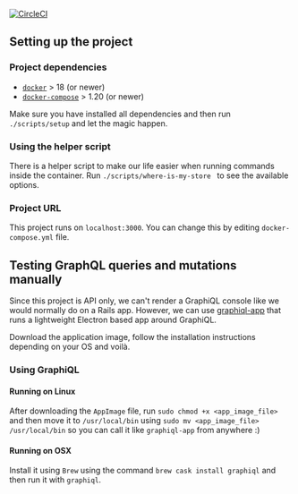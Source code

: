 [![CircleCI](https://circleci.com/gh/feliperoveran/where-is-my-store.svg?style=shield)](https://circleci.com/gh/feliperoveran/where-is-my-store)

## Setting up the project

### Project dependencies
*  [`docker`](https://docs.docker.com/install/) > 18 (or newer)
*  [`docker-compose`](https://docs.docker.com/compose/install/) > 1.20 (or newer)

Make sure you have installed all dependencies and then run `./scripts/setup`
and let the magic happen.

### Using the helper script
There is a helper script to make our life easier when running commands inside
the container. Run `./scripts/where-is-my-store ` to see the available options.

### Project URL
This project runs on `localhost:3000`. You can change this by editing
`docker-compose.yml` file.

## Testing GraphQL queries and mutations manually
Since this project is API only, we can't render a GraphiQL console like we would
normally do on a Rails app. However, we can use
[graphiql-app](https://github.com/skevy/graphiql-app) that runs a lightweight
Electron based app around GraphiQL.

Download the application image, follow the installation instructions depending on
your OS and voilà.

### Using GraphiQL

#### Running on Linux

After downloading the `AppImage` file, run `sudo chmod +x <app_image_file>` and
then move it to `/usr/local/bin` using `sudo mv <app_image_file> /usr/local/bin`
so you can call it like `graphiql-app` from anywhere :)

#### Running on OSX

Install it using `Brew` using the command `brew cask install graphiql` and then
run it with `graphiql`.
